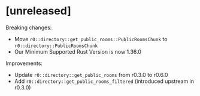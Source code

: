 # [unreleased]

Breaking changes:

* Move `r0::directory::get_public_rooms::PublicRoomsChunk` to `r0::directory::PublicRoomsChunk`
* Our Minimum Supported Rust Version is now 1.36.0

Improvements:

* Update `r0::directory::get_public_rooms` from r0.3.0 to r0.6.0
* Add `r0::directory::get_public_rooms_filtered` (introduced upstream in r0.3.0)
